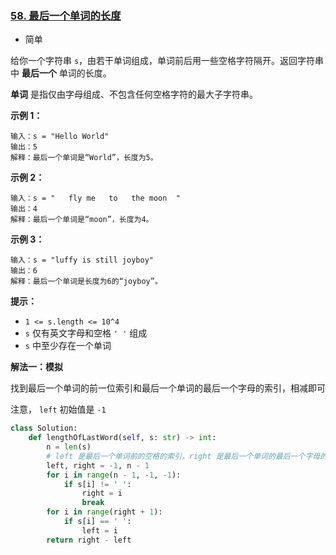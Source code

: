 ### [58. 最后一个单词的长度](https://leetcode.cn/problems/length-of-last-word/)

- 简单

给你一个字符串 `s`，由若干单词组成，单词前后用一些空格字符隔开。返回字符串中 **最后一个** 单词的长度。

**单词** 是指仅由字母组成、不包含任何空格字符的最大子字符串。

**示例 1：**

```
输入：s = "Hello World"
输出：5
解释：最后一个单词是“World”，长度为5。
```

**示例 2：**

```
输入：s = "   fly me   to   the moon  "
输出：4
解释：最后一个单词是“moon”，长度为4。
```

**示例 3：**

```
输入：s = "luffy is still joyboy"
输出：6
解释：最后一个单词是长度为6的“joyboy”。
```

**提示：**

- `1 <= s.length <= 10^4`
- `s` 仅有英文字母和空格 `' '` 组成
- `s` 中至少存在一个单词

**解法一：模拟**

找到最后一个单词的前一位索引和最后一个单词的最后一个字母的索引，相减即可

注意， `left` 初始值是 `-1`

```python
class Solution:
    def lengthOfLastWord(self, s: str) -> int:
        n = len(s)
        # left 是最后一个单词前的空格的索引，right 是最后一个单词的最后一个字母的索引
        left, right = -1, n - 1
        for i in range(n - 1, -1, -1):
            if s[i] != ' ':
                right = i
                break
        for i in range(right + 1):
            if s[i] == ' ':
                left = i
        return right - left
```

